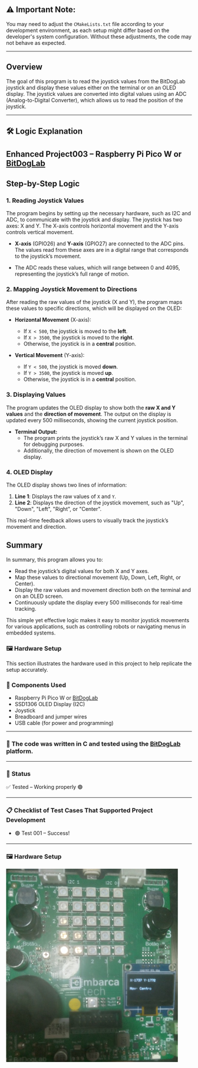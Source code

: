 ## ⚠️ Important Note:
You may need to adjust the `CMakeLists.txt` file according to your development environment, as each setup might differ based on the developer's system configuration. Without these adjustments, the code may not behave as expected.

---

## Overview

The goal of this program is to read the joystick values from the BitDogLab joystick and display these values either on the terminal or on an OLED display. The joystick values are converted into digital values using an ADC (Analog-to-Digital Converter), which allows us to read the position of the joystick.

---

## 🛠️ Logic Explanation

## Enhanced Project003 – Raspberry Pi Pico W or [BitDogLab](https://github.com/BitDogLab)

## Step-by-Step Logic

### 1. **Reading Joystick Values**

The program begins by setting up the necessary hardware, such as I2C and ADC, to communicate with the joystick and display. The joystick has two axes: X and Y. The X-axis controls horizontal movement and the Y-axis controls vertical movement.

- **X-axis** (GPIO26) and **Y-axis** (GPIO27) are connected to the ADC pins. The values read from these axes are in a digital range that corresponds to the joystick’s movement.

- The ADC reads these values, which will range between 0 and 4095, representing the joystick’s full range of motion.

### 2. **Mapping Joystick Movement to Directions**

After reading the raw values of the joystick (X and Y), the program maps these values to specific directions, which will be displayed on the OLED:

- **Horizontal Movement** (X-axis):
  - If `X < 500`, the joystick is moved to the **left**.
  - If `X > 3500`, the joystick is moved to the **right**.
  - Otherwise, the joystick is in a **central** position.

- **Vertical Movement** (Y-axis):
  - If `Y < 500`, the joystick is moved **down**.
  - If `Y > 3500`, the joystick is moved **up**.
  - Otherwise, the joystick is in a **central** position.

### 3. **Displaying Values**

The program updates the OLED display to show both the **raw X and Y values** and the **direction of movement**. The output on the display is updated every 500 milliseconds, showing the current joystick position.

- **Terminal Output:**
  - The program prints the joystick’s raw X and Y values in the terminal for debugging purposes. 
  - Additionally, the direction of movement is shown on the OLED display.

### 4. **OLED Display**

The OLED display shows two lines of information:
1. **Line 1**: Displays the raw values of `X` and `Y`.
2. **Line 2**: Displays the direction of the joystick movement, such as "Up", "Down", "Left", "Right", or "Center".

This real-time feedback allows users to visually track the joystick’s movement and direction.

## Summary

In summary, this program allows you to:
- Read the joystick’s digital values for both X and Y axes.
- Map these values to directional movement (Up, Down, Left, Right, or Center).
- Display the raw values and movement direction both on the terminal and on an OLED screen.
- Continuously update the display every 500 milliseconds for real-time tracking.

This simple yet effective logic makes it easy to monitor joystick movements for various applications, such as controlling robots or navigating menus in embedded systems.

### 🖼️ Hardware Setup

This section illustrates the hardware used in this project to help replicate the setup accurately.

### 🔧 Components Used

- Raspberry Pi Pico W or [BitDogLab](https://github.com/BitDogLab)
- SSD1306 OLED Display (I2C)
- Joystick
- Breadboard and jumper wires
- USB cable (for power and programming)

---

### 📝 **The code was written in C and tested using the [BitDogLab](https://github.com/BitDogLab) platform.**

---

### 🔧 **Status**

✅ Tested – Working properly 🟢

---

### 📋 **Checklist of Test Cases That Supported Project Development**

- 🟢 Test 001 – Success!

---

### 🖼️ Hardware Setup

![Final tested project](./assets/20250412_174721.jpg)
